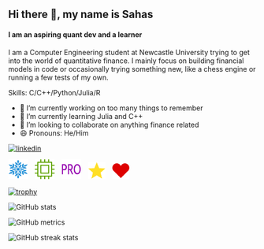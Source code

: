## Hi there 👋, my name is Sahas
#### I am an aspiring quant dev and a learner
I am a Computer Engineering student at Newcastle University trying to get into the world of quantitative finance. I mainly focus on building financial models in code or occasionally trying something new, like a chess engine or running a few tests of my own.

Skills: C/C++/Python/Julia/R

- 🔭 I’m currently working on too many things to remember 
- 🌱 I’m currently learning Julia and C++ 
- 👯 I’m looking to collaborate on anything finance related 
- 😄 Pronouns: He/Him 

[<img src='https://cdn.jsdelivr.net/npm/simple-icons@3.0.1/icons/linkedin.svg' alt='linkedin' height='40'>](https://www.linkedin.com/in/SahasTalasila/)  

<a href='https://archiveprogram.github.com/'><img src='https://raw.githubusercontent.com/acervenky/animated-github-badges/master/assets/acbadge.gif' width='40' height='40'></a> <a href='https://docs.github.com/en/developers'><img src='https://raw.githubusercontent.com/acervenky/animated-github-badges/master/assets/devbadge.gif' width='40' height='40'></a> <a href='https://github.com/pricing'><img src='https://raw.githubusercontent.com/acervenky/animated-github-badges/master/assets/pro.gif' width='40' height='40'></a> <a href='https://stars.github.com/'><img src='https://raw.githubusercontent.com/acervenky/animated-github-badges/master/assets/starbadge.gif' width='35' height='35'></a> <a href='https://docs.github.com/en/github/supporting-the-open-source-community-with-github-sponsors'><img src='https://raw.githubusercontent.com/acervenky/animated-github-badges/master/assets/sponsorbadge.gif' width='35' height='35'></a> 

[![trophy](https://github-profile-trophy.vercel.app/?username=SahasT23)](https://github.com/ryo-ma/github-profile-trophy)

![GitHub stats](https://github-readme-stats.vercel.app/api?username=SahasT23&show_icons=true&count_private=true)  

![GitHub metrics](https://metrics.lecoq.io/SahasT23)  

![GitHub streak stats](https://streak-stats.demolab.com/?user=SahasT23)  

